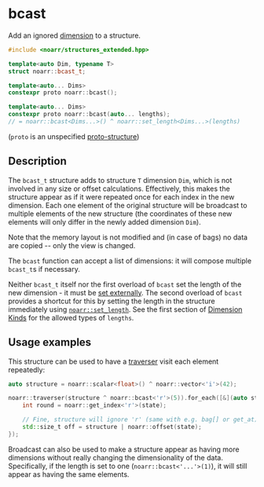 # bcast

Add an ignored [dimension](../Glossary.md#dimension) to a structure.

```hpp
#include <noarr/structures_extended.hpp>

template<auto Dim, typename T>
struct noarr::bcast_t;

template<auto... Dims>
constexpr proto noarr::bcast();

template<auto... Dims>
constexpr proto noarr::bcast(auto... lengths);
// = noarr::bcast<Dims...>() ^ noarr::set_length<Dims...>(lengths)
```

(`proto` is an unspecified [proto-structure](../Glossary.md#proto-structure))


## Description

The `bcast_t` structure adds to structure `T` dimension `Dim`, which is not involved in any size or offset calculations.
Effectively, this makes the structure appear as if it were repeated once for each index in the new dimension.
Each one element of the original structure will be broadcast to multiple elements of the new structure
(the coordinates of these new elements will only differ in the newly added dimension `Dim`).

Note that the memory layout is not modified and (in case of bags) no data are copied -- only the view is changed.

The `bcast` function can accept a list of dimensions: it will compose multiple `bcast_t`s if necessary.

Neither `bcast_t` itself nor the first overload of `bcast` set the length of the new dimension - it must be [set externally](../BasicUsage.md#lengths).
The second overload of `bcast` provides a shortcut for this by setting the length in the structure immediately using [`noarr::set_length`](set_length.md).
See the first section of [Dimension Kinds](../DimensionKinds.md) for the allowed types of `lengths`.


## Usage examples

This structure can be used to have a [traverser](../Traverser.md) visit each element repeatedly:

```cpp
auto structure = noarr::scalar<float>() ^ noarr::vector<'i'>(42);

noarr::traverser(structure ^ noarr::bcast<'r'>(5)).for_each([&](auto state) {
	int round = noarr::get_index<'r'>(state);

	// Fine, structure will ignore 'r' (same with e.g. bag[] or get_at)
	std::size_t off = structure | noarr::offset(state);
});
```

Broadcast can also be used to make a structure appear as having more dimensions without really changing the dimensionality of the data.
Specifically, if the length is set to one (`noarr::bcast<'...'>(1)`), it will still appear as having the same elements.
